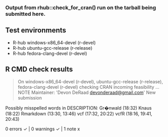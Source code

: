 ### Output from rhub::check_for_cran() run on the tarball being submitted here.
## Test environments
- R-hub windows-x86_64-devel (r-devel)
- R-hub ubuntu-gcc-release (r-release)
- R-hub fedora-clang-devel (r-devel)

## R CMD check results
> On windows-x86_64-devel (r-devel), ubuntu-gcc-release (r-release), fedora-clang-devel (r-devel)
  checking CRAN incoming feasibility ... NOTE
  Maintainer: 'Devon DeRaad <devonderaad@gmail.com>'
  New submission
  
  
  Possibly misspelled words in DESCRIPTION:
    Gr�nwald (18:32)
    Knaus (18:22)
    Rmarkdown (13:30, 13:46)
    vcf (17:32, 20:22)
    vcfR (18:16, 19:41, 20:43)

0 errors ✓ | 0 warnings ✓ | 1 note x
